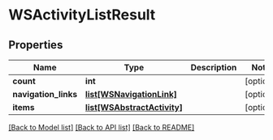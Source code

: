 # WSActivityListResult

## Properties
Name | Type | Description | Notes
------------ | ------------- | ------------- | -------------
**count** | **int** |  | [optional] 
**navigation_links** | [**list[WSNavigationLink]**](WSNavigationLink.md) |  | [optional] 
**items** | [**list[WSAbstractActivity]**](WSAbstractActivity.md) |  | [optional] 

[[Back to Model list]](../README.md#documentation-for-models) [[Back to API list]](../README.md#documentation-for-api-endpoints) [[Back to README]](../README.md)


